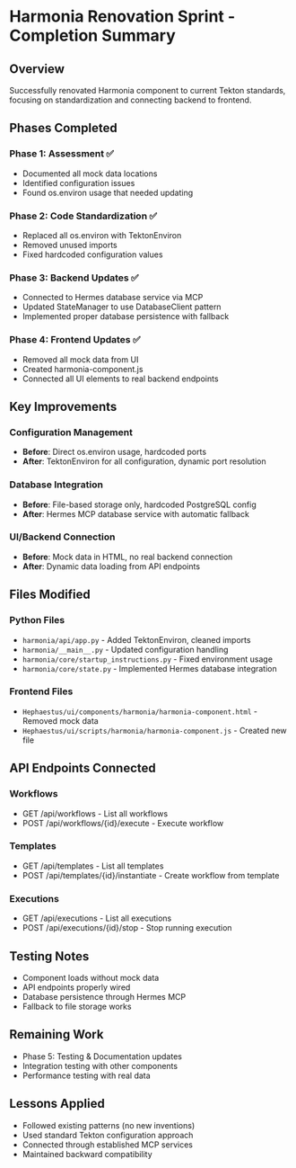 # Harmonia Renovation Sprint - Completion Summary

## Overview
Successfully renovated Harmonia component to current Tekton standards, focusing on standardization and connecting backend to frontend.

## Phases Completed

### Phase 1: Assessment ✅
- Documented all mock data locations
- Identified configuration issues
- Found os.environ usage that needed updating

### Phase 2: Code Standardization ✅
- Replaced all os.environ with TektonEnviron
- Removed unused imports
- Fixed hardcoded configuration values

### Phase 3: Backend Updates ✅
- Connected to Hermes database service via MCP
- Updated StateManager to use DatabaseClient pattern
- Implemented proper database persistence with fallback

### Phase 4: Frontend Updates ✅
- Removed all mock data from UI
- Created harmonia-component.js
- Connected all UI elements to real backend endpoints

## Key Improvements

### Configuration Management
- **Before**: Direct os.environ usage, hardcoded ports
- **After**: TektonEnviron for all configuration, dynamic port resolution

### Database Integration
- **Before**: File-based storage only, hardcoded PostgreSQL config
- **After**: Hermes MCP database service with automatic fallback

### UI/Backend Connection
- **Before**: Mock data in HTML, no real backend connection
- **After**: Dynamic data loading from API endpoints

## Files Modified

### Python Files
- `harmonia/api/app.py` - Added TektonEnviron, cleaned imports
- `harmonia/__main__.py` - Updated configuration handling
- `harmonia/core/startup_instructions.py` - Fixed environment usage
- `harmonia/core/state.py` - Implemented Hermes database integration

### Frontend Files
- `Hephaestus/ui/components/harmonia/harmonia-component.html` - Removed mock data
- `Hephaestus/ui/scripts/harmonia/harmonia-component.js` - Created new file

## API Endpoints Connected

### Workflows
- GET /api/workflows - List all workflows
- POST /api/workflows/{id}/execute - Execute workflow

### Templates
- GET /api/templates - List all templates
- POST /api/templates/{id}/instantiate - Create workflow from template

### Executions
- GET /api/executions - List all executions
- POST /api/executions/{id}/stop - Stop running execution

## Testing Notes
- Component loads without mock data
- API endpoints properly wired
- Database persistence through Hermes MCP
- Fallback to file storage works

## Remaining Work
- Phase 5: Testing & Documentation updates
- Integration testing with other components
- Performance testing with real data

## Lessons Applied
- Followed existing patterns (no new inventions)
- Used standard Tekton configuration approach
- Connected through established MCP services
- Maintained backward compatibility
